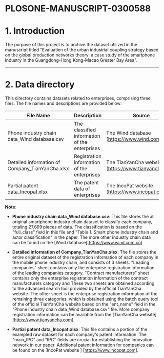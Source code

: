 # PLOSONE-MANUSCRIPT-0300588
# 1. Introduction
The purpose of this project is to archive the dataset utilized in the manuscript titled "Evaluation of the urban industrial coupling strategy based on the global production networks theory: a case study of the smartphone industry in the Guangdong-Hong Kong-Macao Greater Bay Area".

------

# 2. Data directory
This directory contains datasets related to enterprises, comprising three files. The file names and descriptions are provided below:

| File Name                                       | Description                                     | Source                                              |
| ----------------------------------------------- | ----------------------------------------------- | --------------------------------------------------- |
| Phone industry chain data_Wind database.csv     | The classified information of the enterprises   | The Wind database (https://www.wind.com.cn)         |
| Detailed information of Company_TianYanCha.xlsx | Registration information of the enterprises | The TianYanCha website (https://www.tianyancha.com) |
| Partial patent data_Incopat.xlsx                | The patent data of enterprises                  | The IncoPat website (https://www.incopat.com)       |

**Note:**

- **Phone industry chain data_Wind database.csv**: This file stores the all original smartphone industry chain dataset to classify each company, totaling 27,699 pieces of data. The classification is based on the "full_class" field  in this file and "Table 1. Smart phone industry chain and actor classification" in the paper. The more other industry chain data can be found on the [Wind database][https://www.wind.com.cn].

- **Detailed information of Company_TianYanCha.xlsx**: The file stores the entire original dataset of the registration information of each company in the mobile phone industry chain, and consists of 3 sheets. "Leading companies" sheet contains only the enterprise registration information of the leading  companies category. "Contract manufacturers" sheet contains only the enterprise registration information of the contract manufacturers category and These two sheets are obtained according to the advanced search tool provided by the official TianYanCha website. The other sheet is the enterprise registration information of the remaining three categories, which is obtained using the batch query tool of the official TianYanCha website based on the "ent_name" field in the "Phone industry chain data_Wind database.csv" file. More company registration information can be available from the [TianYanCha website][https://www.tianyancha.com].

- **Partial patent data_Incopat.xlsx**: This file contains a portion of the exampled raw dataset for each company's patent information. The "main_IPC" and "IPC" fields are crucial for establishing the innovation network in our paper. Additional patent information for companies can be found on the [IncoPat website ] [https://www.incopat.com].
